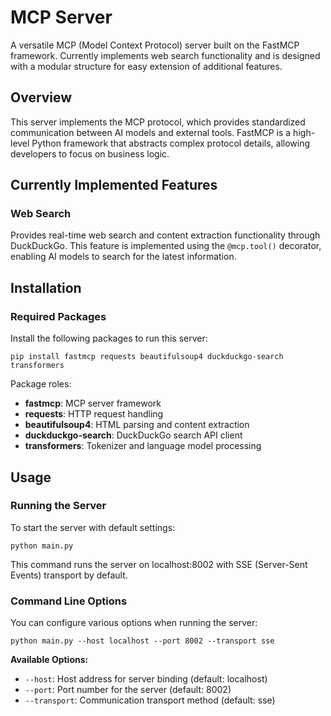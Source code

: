 # MCP Server

A versatile MCP (Model Context Protocol) server built on the FastMCP framework. Currently implements web search functionality and is designed with a modular structure for easy extension of additional features.


## Overview

This server implements the MCP protocol, which provides standardized communication between AI models and external tools. FastMCP is a high-level Python framework that abstracts complex protocol details, allowing developers to focus on business logic.


## Currently Implemented Features

### Web Search

Provides real-time web search and content extraction functionality through DuckDuckGo. This feature is implemented using the `@mcp.tool()` decorator, enabling AI models to search for the latest information.


## Installation

### Required Packages

Install the following packages to run this server:

```
pip install fastmcp requests beautifulsoup4 duckduckgo-search transformers
```

Package roles:
- **fastmcp**: MCP server framework
- **requests**: HTTP request handling
- **beautifulsoup4**: HTML parsing and content extraction
- **duckduckgo-search**: DuckDuckGo search API client
- **transformers**: Tokenizer and language model processing


## Usage

### Running the Server

To start the server with default settings:

```
python main.py
```

This command runs the server on localhost:8002 with SSE (Server-Sent Events) transport by default.

### Command Line Options

You can configure various options when running the server:

```
python main.py --host localhost --port 8002 --transport sse
```

**Available Options:**
- `--host`: Host address for server binding (default: localhost)
- `--port`: Port number for the server (default: 8002)
- `--transport`: Communication transport method (default: sse)